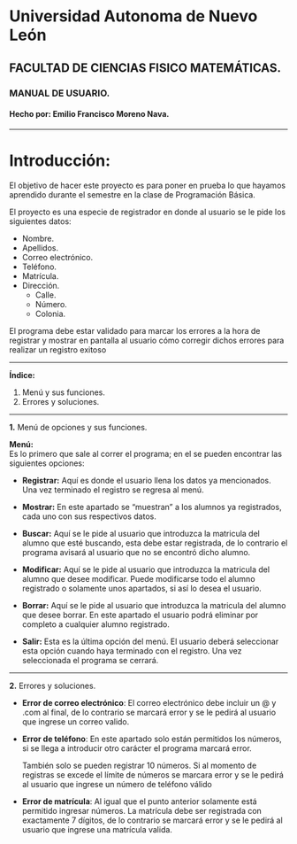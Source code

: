 # Universidad Autonoma de Nuevo León
## FACULTAD DE CIENCIAS FISICO MATEMÁTICAS.
### MANUAL DE USUARIO.
#### Hecho por: Emilio Francisco Moreno Nava.
- - -
# Introducción:
El objetivo de hacer este proyecto es para poner en prueba lo que hayamos aprendido durante el semestre en la clase de Programación Básica. 

El proyecto es una especie de registrador en donde al usuario se le pide los siguientes datos:   


- Nombre.
- Apellidos.
- Correo electrónico.
- Teléfono.    
- Matrícula.
- Dirección.
    - Calle.
    - Número.
    - Colonia.
    
El programa debe estar validado para marcar los errores a la hora de registrar y mostrar en pantalla al usuario cómo corregir dichos errores para realizar un registro exitoso
- - -
__Índice:__
1. Menú y sus funciones.
2. Errores y soluciones.
- - -
__1.__ Menú de opciones y sus funciones.

__Menú­­:__    
Es lo primero que sale al correr el programa; en el se pueden encontrar las siguientes opciones:  

* __Registrar:__ Aquí es donde el usuario llena los datos ya mencionados. Una vez terminado el registro se regresa al menú.

* __Mostrar:__ En este apartado se “muestran” a los alumnos ya registrados, cada uno con sus respectivos datos.

* __Buscar:__ Aquí se le pide al usuario que introduzca la matricula del alumno que esté buscando, esta debe estar registrada, de lo contrario el programa avisará al usuario que no se encontró dicho alumno.

* __Modificar:__ Aquí se le pide al usuario que introduzca la matricula del alumno que desee modificar. Puede modificarse todo el alumno registrado o solamente unos apartados, si así lo desea el usuario.

* __Borrar:__ Aquí se le pide al usuario que introduzca la matricula del alumno que desee borrar. En este apartado el usuario podrá eliminar por completo a cualquier alumno registrado.

* __Salir:__ Esta es la última opción del menú. El usuario deberá seleccionar esta opción cuando haya terminado con el registro. Una vez seleccionada el programa se cerrará.

- - -
__2.__ Errores y soluciones.
- __Error de correo electrónico__: El correo electrónico debe incluir un @ y .com al final, de lo contrario se marcará error y se le pedirá al usuario que ingrese un correo valido.


- __Error de teléfono__: En este apartado solo están permitidos los números, si se llega a introducir otro carácter el programa marcará error.
 
  También solo se pueden registrar 10 números. Si al momento de registras se excede el límite de números se marcara error y se le pedirá al usuario que ingrese un número de teléfono válido
   


- __Error de matrícula__: Al igual que el punto anterior solamente está permitido ingresar números. La matrícula debe ser registrada con exactamente 7 dígitos, de lo contrario se marcará error y se le pedirá al usuario que ingrese una matrícula valida.
